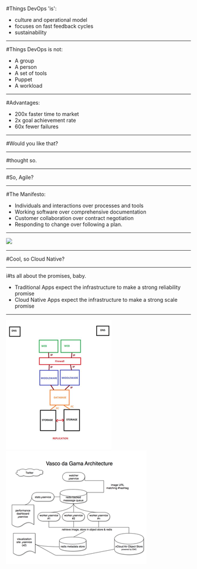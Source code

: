 #Things DevOps 'is':

* culture and operational model
* focuses on fast feedback cycles
* sustainability

---

#Things DevOps is not:

* A group
* A person
* A set of tools
* Puppet
* A workload

---

#Advantages:

* 200x faster time to market
* 2x goal achievement rate
* 60x fewer failures

---

#Would you like that?

---

#thought so.

---

#So, Agile?

---

#The Manifesto:

* Individuals and interactions over processes and tools
* Working software over comprehensive documentation
* Customer collaboration over contract negotiation
* Responding to change over following a plan.

---

![](https://s-media-cache-ak0.pinimg.com/736x/10/90/84/1090842ba1c2d35a3520d22479911b88.jpg)

---

#Cool, so Cloud Native?

---

i#ts all about the promises, baby.

* Traditional Apps expect the infrastructure to make a strong reliability promise
* Cloud Native Apps expect the infrastructure to make a strong scale promise

---

![](images/traditionalapp.png)
![](images/cna.png)
